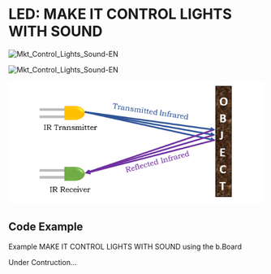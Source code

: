 # LED:  MAKE IT CONTROL LIGHTS WITH SOUND

![Mkt_Control_Lights_Sound-EN](https://github.com/Brilliant-Labs/bboard-tutorials-cards/blob/master/3_LED/LED3/Mkt_Control_Lights_Sound-EN.png?raw=true "Mkt_Control_Lights_Sound-EN")

![Mkt_Control_Lights_Sound-EN](https://github.com/Brilliant-Labs/bboard-tutorials-v3/blob/master/bboard-tutorials-cards/3_LED/LED3/Mkt_Control_Lights_Sound-EN?raw=true "Mkt_Control_Lights_Sound-EN")

![Magic](https://github.com/Brilliant-Labs/bboard-tutorials-v3/blob/master/ir-distance/IRpic.png?raw=true "A magician's assistant")

## Code Example

Example MAKE IT CONTROL LIGHTS WITH SOUND using the b.Board

Under Contruction...